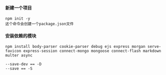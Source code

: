 #### 新建一个项目
```
npm init -y
这个命令会创建一个package.json文件
```
#### 安装依赖的模块
```
npm install body-parser cookie-parser debug ejs express morgan serve-favicon express-session connect-mongo mongoose connect-flash markdown multer async

--save-dev == -D
--save == -S
```

